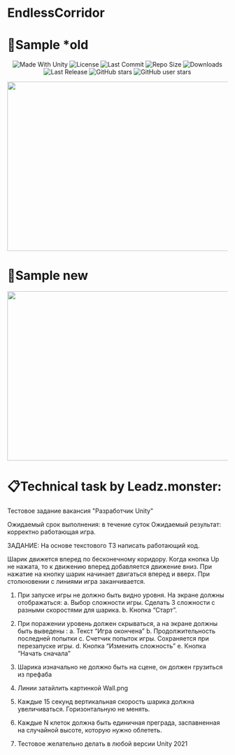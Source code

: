 # EndlessCorridor
 
 # :pushpin:Sample *old


<p align="center">
  <a>
    <img alt="Made With Unity" src="https://img.shields.io/badge/made%20with-Unity-57b9d3.svg?logo=Unity">
  </a>
  <a>
    <img alt="License" src="https://img.shields.io/github/license/RimuruDev/EndlessCorridor?logo=github">
  </a>
  <a>
    <img alt="Last Commit" src="https://img.shields.io/github/last-commit/RimuruDev/EndlessCorridor?logo=Mapbox&color=orange">
  </a>
  <a>
    <img alt="Repo Size" src="https://img.shields.io/github/repo-size/RimuruDev/EndlessCorridor?logo=VirtualBox">
  </a>
  <a>
    <img alt="Downloads" src="https://img.shields.io/github/downloads/RimuruDev/EndlessCorridor/total?color=brightgreen">
  </a>
  <a>
    <img alt="Last Release" src="https://img.shields.io/github/v/release/RimuruDev/EndlessCorridor?include_prereleases&logo=Dropbox&color=yellow">
  </a>
  <a>
    <img alt="GitHub stars" src="https://img.shields.io/github/stars/RimuruDev/EndlessCorridor?branch=main&label=Stars&logo=GitHub&logoColor=ffffff&labelColor=282828&color=informational&style=flat">
  </a>
  <a>
    <img alt="GitHub user stars" src="https://img.shields.io/github/stars/RimuruDev?affiliations=OWNER&branch=main&label=User%20Stars&logo=GitHub&logoColor=ffffff&labelColor=282828&color=informational&style=flat">
  </a>
</p>


<p align="center">
  <img width="694" height="386" src="https://github.com/RimuruDev/EndlessCorridor/blob/main/GitResources/Example.gif">
</p>

 # :pushpin:Sample new
 <p align="center">
  <img width="694" height="386" src="https://github.com/RimuruDev/EndlessCorridor/blob/main/GitResources/Example_new.gif">
</p>

# :clipboard:Technical task by Leadz.monster:
Тестовое задание 
вакансия "Разработчик Unity"

Ожидаемый срок выполнения: в течение суток
Ожидаемый результат: корректно работающая игра.

ЗАДАНИЕ: На основе текстового ТЗ написать работающий код.


Шарик движется вперед по бесконечному коридору. Когда кнопка Up не нажата, то к движению вперед добавляется движение вниз. При нажатие на кнопку шарик начинает двигаться вперед и вверх. При столкновении с линиями игра заканчивается. 
1. При запуске игры не должно быть видно уровня. На экране должны отображаться: 
a. Выбор сложности игры. Сделать 3 сложности с разными скоростями для шарика. 
b. Кнопка “Старт”. 
2. При поражении уровень должен скрываться, а на экране должны быть выведены : 
a. Текст “Игра окончена” 
b. Продолжительность последней попытки 
c. Счетчик попыток игры. Сохраняется при перезапуске игры.
d. Кнопка “Изменить сложность” 
e. Кнопка “Начать сначала” 
3. Шарика изначально не должно быть на сцене, он должен грузиться из префаба 
4. Линии затайлить картинкой Wall.png 

5. Каждые 15 секунд вертикальная скорость шарика должна увеличиваться. Горизонтальную не менять. 
6. Каждые N клеток должна быть единичная преграда, заспавненная на случайной высоте, которую нужно облететь. 
7. Тестовое желательно делать в любой версии Unity 2021
